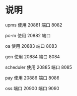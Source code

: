说明
============

upms 使用 20881 端口 8082

pc-m 使用 20882 端口

oa   使用 20883 端口 8083
 
gen   使用 20884 端口 8084

scheduler   使用 20885 端口 8085

pay   使用 20886 端口 8086

oss  端口 20900 端口 9090